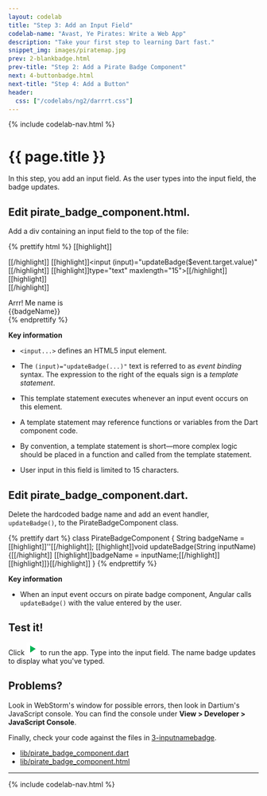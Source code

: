 ```yaml
---
layout: codelab
title: "Step 3: Add an Input Field"
codelab-name: "Avast, Ye Pirates: Write a Web App"
description: "Take your first step to learning Dart fast."
snippet_img: images/piratemap.jpg
prev: 2-blankbadge.html
prev-title: "Step 2: Add a Pirate Badge Component"
next: 4-buttonbadge.html
next-title: "Step 4: Add a Button"
header:
  css: ["/codelabs/ng2/darrrt.css"]
---
```


{% include codelab-nav.html %}

# {{ page.title }}

In this step, you add an input field.
As the user types into the input field,
the badge updates.

## <i class="fa fa-anchor"> </i> Edit pirate_badge_component.html.

<div class="row"> <div class="col-md-7" markdown="1">

<div class="trydart-step-details" markdown="1">

Add a div containing an input field to the top of the file:

{% prettify html %}
[[highlight]]<div class="widgets">[[/highlight]]
  [[highlight]]<input (input)="updateBadge($event.target.value)"[[/highlight]]
         [[highlight]]type="text" maxlength="15">[[/highlight]]
[[highlight]]</div>[[/highlight]]

<div class="badge">
  <div class="greeting">Arrr! Me name is</div>
  <div class="name">{{badgeName}}</div>
</div>
{% endprettify %}

</div>

</div> <div class="col-md-5" markdown="1">

<i class="fa fa-key key-header"> </i> <strong> Key information </strong>

* `<input...>` defines an HTML5 input element.

* The `(input)="updateBadge(...)"` text is referred to as
  _event binding_ syntax.
  The expression to the right of the equals sign is a _template statement_.

* This template statement executes whenever an input event occurs on this element.

* A template statement may reference functions or variables
  from the Dart component code.

* By convention, a template statement is short&mdash;more
  complex logic should be placed in a function and called
  from the template statement.

* User input in this field is limited to 15 characters.

</div> </div>

## <i class="fa fa-anchor"> </i> Edit pirate_badge_component.dart.

<div class="row"> <div class="col-md-7" markdown="1">

<div class="trydart-step-details" markdown="1">

Delete the hardcoded badge name and add an event handler,
`updateBadge()`, to the PirateBadgeComponent class.

{% prettify dart %}
class PirateBadgeComponent {
  String badgeName = [[highlight]]''[[/highlight]];
  [[highlight]]void updateBadge(String inputName) {[[/highlight]]
    [[highlight]]badgeName = inputName;[[/highlight]]
  [[highlight]]}[[/highlight]]
}
{% endprettify %}

</div>

</div> <div class="col-md-5" markdown="1">

<i class="fa fa-key key-header"> </i> <strong> Key information </strong>

* When an input event occurs on pirate badge component,
  Angular calls `updateBadge()` with the value entered by the user.

</div> </div>

## <i class="fa fa-anchor"> </i> Test it!

<div class="trydart-step-details" markdown="1">

Click <img src="images/run.png" alt="the green arrow"> to run the app.
Type into the input field.
The name badge updates to display what you've typed.
</div>

## Problems?

Look in WebStorm's window for possible errors, then look
in Dartium's JavaScript console. You can find the console under
**View > Developer > JavaScript Console**.

Finally, check your code against the files in
[3-inputnamebadge](https://github.com/dart-lang/one-hour-codelab/tree/ng2/ng2/3-inputnamebadge).

* [lib/pirate_badge_component.dart](https://raw.githubusercontent.com/dart-lang/one-hour-codelab/ng2/ng2/3-inputnamebadge/lib/pirate_badge_component.dart)
* [lib/pirate_badge_component.html](https://raw.githubusercontent.com/dart-lang/one-hour-codelab/ng2/ng2/3-inputnamebadge/lib/pirate_badge_component.html)

<hr>

{% include codelab-nav.html %}
